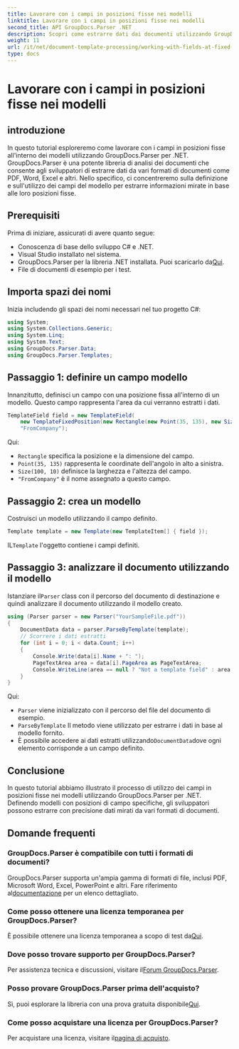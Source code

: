 ```yaml
---
title: Lavorare con i campi in posizioni fisse nei modelli
linktitle: Lavorare con i campi in posizioni fisse nei modelli
second_title: API GroupDocs.Parser .NET
description: Scopri come estrarre dati dai documenti utilizzando GroupDocs.Parser per .NET. Tutorial completo con esempi di codice.
weight: 11
url: /it/net/document-template-processing/working-with-fields-at-fixed-positions-in-templates/
type: docs
---
```

# Lavorare con i campi in posizioni fisse nei modelli

## introduzione
In questo tutorial esploreremo come lavorare con i campi in posizioni fisse all'interno dei modelli utilizzando GroupDocs.Parser per .NET. GroupDocs.Parser è una potente libreria di analisi dei documenti che consente agli sviluppatori di estrarre dati da vari formati di documenti come PDF, Word, Excel e altri. Nello specifico, ci concentreremo sulla definizione e sull'utilizzo dei campi del modello per estrarre informazioni mirate in base alle loro posizioni fisse.
## Prerequisiti
Prima di iniziare, assicurati di avere quanto segue:
- Conoscenza di base dello sviluppo C# e .NET.
- Visual Studio installato nel sistema.
- GroupDocs.Parser per la libreria .NET installata. Puoi scaricarlo da[Qui](https://releases.groupdocs.com/parser/net/).
- File di documenti di esempio per i test.

## Importa spazi dei nomi
Inizia includendo gli spazi dei nomi necessari nel tuo progetto C#:
```csharp
using System;
using System.Collections.Generic;
using System.Linq;
using System.Text;
using GroupDocs.Parser.Data;
using GroupDocs.Parser.Templates;
```
## Passaggio 1: definire un campo modello
Innanzitutto, definisci un campo con una posizione fissa all'interno di un modello. Questo campo rappresenta l'area da cui verranno estratti i dati.
```csharp
TemplateField field = new TemplateField(
    new TemplateFixedPosition(new Rectangle(new Point(35, 135), new Size(100, 10))),
    "FromCompany");
```
Qui:
- `Rectangle` specifica la posizione e la dimensione del campo.
- `Point(35, 135)` rappresenta le coordinate dell'angolo in alto a sinistra.
- `Size(100, 10)` definisce la larghezza e l'altezza del campo.
- `"FromCompany"` è il nome assegnato a questo campo.
## Passaggio 2: crea un modello
Costruisci un modello utilizzando il campo definito.
```csharp
Template template = new Template(new TemplateItem[] { field });
```
 IL`Template` l'oggetto contiene i campi definiti.
## Passaggio 3: analizzare il documento utilizzando il modello
 Istanziare il`Parser` class con il percorso del documento di destinazione e quindi analizzare il documento utilizzando il modello creato.
```csharp
using (Parser parser = new Parser("YourSampleFile.pdf"))
{
    DocumentData data = parser.ParseByTemplate(template);
    // Scorrere i dati estratti
    for (int i = 0; i < data.Count; i++)
    {
        Console.Write(data[i].Name + ": ");
        PageTextArea area = data[i].PageArea as PageTextArea;
        Console.WriteLine(area == null ? "Not a template field" : area.Text);
    }
}
```
Qui:
- `Parser` viene inizializzato con il percorso del file del documento di esempio.
- `ParseByTemplate` Il metodo viene utilizzato per estrarre i dati in base al modello fornito.
-  È possibile accedere ai dati estratti utilizzando`DocumentData`dove ogni elemento corrisponde a un campo definito.

## Conclusione
In questo tutorial abbiamo illustrato il processo di utilizzo dei campi in posizioni fisse nei modelli utilizzando GroupDocs.Parser per .NET. Definendo modelli con posizioni di campo specifiche, gli sviluppatori possono estrarre con precisione dati mirati da vari formati di documenti.

## Domande frequenti
### GroupDocs.Parser è compatibile con tutti i formati di documenti?
 GroupDocs.Parser supporta un'ampia gamma di formati di file, inclusi PDF, Microsoft Word, Excel, PowerPoint e altri. Fare riferimento al[documentazione](https://tutorials.groupdocs.com/parser/net/) per un elenco dettagliato.
### Come posso ottenere una licenza temporanea per GroupDocs.Parser?
 È possibile ottenere una licenza temporanea a scopo di test da[Qui](https://purchase.groupdocs.com/temporary-license/).
### Dove posso trovare supporto per GroupDocs.Parser?
 Per assistenza tecnica e discussioni, visitare il[Forum GroupDocs.Parser](https://forum.groupdocs.com/c/parser/17).
### Posso provare GroupDocs.Parser prima dell'acquisto?
 Sì, puoi esplorare la libreria con una prova gratuita disponibile[Qui](https://releases.groupdocs.com/).
### Come posso acquistare una licenza per GroupDocs.Parser?
 Per acquistare una licenza, visitare il[pagina di acquisto](https://purchase.groupdocs.com/buy).